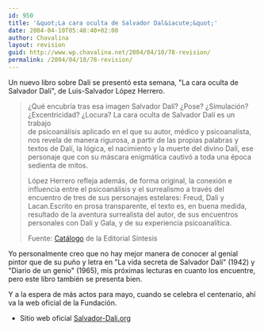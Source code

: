 ```yaml
---
id: 950
title: '&quot;La cara oculta de Salvador Dal&iacute;&quot;'
date: 2004-04-10T05:48:40+02:00
author: Chavalina
layout: revision
guid: http://www.wp.chavalina.net/2004/04/10/78-revision/
permalink: /2004/04/10/78-revision/
---
```

Un nuevo libro sobre Dal&iacute; se presentó esta semana, "La cara oculta de Salvador Dal&iacute;", de Luis-Salvador López Herrero.

> &iquest;Qué encubr&iacute;a tras esa imagen Salvador Dal&iacute;? &iquest;Pose? &iquest;Simulación? &iquest;Excentricidad? &iquest;Locura? La cara oculta de Salvador Dal&iacute; es un trabajo  
> de psicoanálisis aplicado en el que su autor, médico y psicoanalista, nos revela de manera rigurosa, a partir de las propias palabras y textos de Dal&iacute;, la lógica, el nacimiento y la muerte del divino Dal&iacute;, ese personaje que con su máscara enigmática cautivó a toda una época sedienta de mitos. 
> 
> López Herrero refleja además, de forma original, la conexión e influencia entre el psicoanálisis y el surrealismo a través del encuentro de tres de sus personajes estelares: Freud, Dal&iacute; y Lacan.Escrito en prosa transparente, el texto es, en buena medida, resultado de la aventura surrealista del autor, de sus encuentros personales con Dal&iacute; y Gala, y de su experiencia psicoanal&iacute;tica. 
> 
> <p class="cita">
>   Fuente: <a href="http://www.sintesis.com/secciones/catalogo/detaildo.asp?Cod=9756-187-2" target="_blank">Catálogo</a> de la Editorial S&iacute;ntesis
> </p>

Yo personalmente creo que no hay mejor manera de conocer al genial pintor que de su pu&ntilde;o y letra en "La vida secreta de Salvador Dal&iacute;" (1942) y "Diario de un genio" (1965), mis próximas lecturas en cuanto los encuentre, pero este libro también se presenta bien.

Y a la espera de más actos para mayo, cuando se celebra el centenario, ah&iacute; va la web oficial de la Fundación.

  * Sitio web oficial <a href="http://www.salvador-dali.org" target="_blank">Salvador-Dali.org</a>